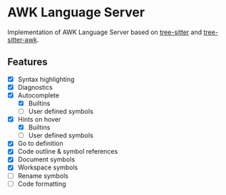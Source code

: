 # AWK Language Server

Implementation of AWK Language Server based on [tree-sitter](https://github.com/tree-sitter/tree-sitter) and [tree-sitter-awk](https://github.com/Beaglefoot/tree-sitter-awk).

## Features

- [x] Syntax highlighting
- [x] Diagnostics
- [x] Autocomplete
  - [x] Builtins
  - [ ] User defined symbols
- [x] Hints on hover
  - [x] Builtins
  - [ ] User defined symbols
- [x] Go to definition
- [x] Code outline & symbol references
- [x] Document symbols
- [x] Workspace symbols
- [ ] Rename symbols
- [ ] Code formatting
